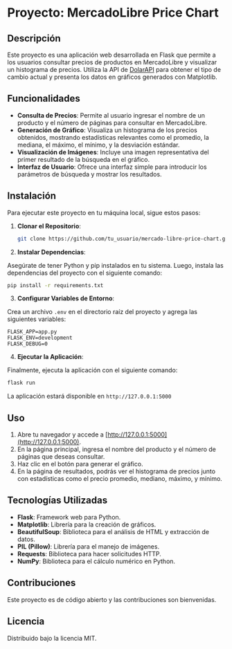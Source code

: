# Proyecto: MercadoLibre Price Chart

## Descripción

Este proyecto es una aplicación web desarrollada en Flask que permite a los usuarios consultar precios de productos en MercadoLibre y visualizar un histograma de precios. Utiliza la API de [DolarAPI](https://dolarapi.com/) para obtener el tipo de cambio actual y presenta los datos en gráficos generados con Matplotlib.

## Funcionalidades

- **Consulta de Precios**: Permite al usuario ingresar el nombre de un producto y el número de páginas para consultar en MercadoLibre.
- **Generación de Gráfico**: Visualiza un histograma de los precios obtenidos, mostrando estadísticas relevantes como el promedio, la mediana, el máximo, el mínimo, y la desviación estándar.
- **Visualización de Imágenes**: Incluye una imagen representativa del primer resultado de la búsqueda en el gráfico.
- **Interfaz de Usuario**: Ofrece una interfaz simple para introducir los parámetros de búsqueda y mostrar los resultados.

## Instalación

Para ejecutar este proyecto en tu máquina local, sigue estos pasos:

1. **Clonar el Repositorio**:
   ```bash
   git clone https://github.com/tu_usuario/mercado-libre-price-chart.git
    ```
   
2. **Instalar Dependencias**:

Asegúrate de tener Python y pip instalados en tu sistema. Luego, instala las dependencias del proyecto con el siguiente comando:
   ```bash
   pip install -r requirements.txt
   ```

3. **Configurar Variables de Entorno**:

Crea un archivo `.env` en el directorio raíz del proyecto y agrega las siguientes variables:
   ```env
   FLASK_APP=app.py
   FLASK_ENV=development
   FLASK_DEBUG=0
   ```

4. **Ejecutar la Aplicación**:

Finalmente, ejecuta la aplicación con el siguiente comando:
   ```bash
   flask run
   ```

La aplicación estará disponible en `http://127.0.0.1:5000`

## Uso

1. Abre tu navegador y accede a [http://127.0.0.1:5000](http://127.0.0.1:5000).
2. En la página principal, ingresa el nombre del producto y el número de páginas que deseas consultar.
3. Haz clic en el botón para generar el gráfico.
4. En la página de resultados, podrás ver el histograma de precios junto con estadísticas como el precio promedio, mediano, máximo, y mínimo.

## Tecnologías Utilizadas

- **Flask**: Framework web para Python.
- **Matplotlib**: Librería para la creación de gráficos.
- **BeautifulSoup**: Biblioteca para el análisis de HTML y extracción de datos.
- **PIL (Pillow)**: Librería para el manejo de imágenes.
- **Requests**: Biblioteca para hacer solicitudes HTTP.
- **NumPy**: Biblioteca para el cálculo numérico en Python.

## Contribuciones

Este proyecto es de código abierto y las contribuciones son bienvenidas. 

## Licencia

Distribuido bajo la licencia MIT.
